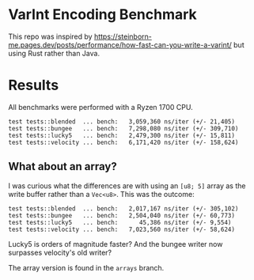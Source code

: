 # VarInt Encoding Benchmark

This repo was inspired by https://steinborn-me.pages.dev/posts/performance/how-fast-can-you-write-a-varint/ but using Rust rather than Java.

# Results

All benchmarks were performed with a Ryzen 1700 CPU.

```
test tests::blended  ... bench:   3,059,360 ns/iter (+/- 21,405)
test tests::bungee   ... bench:   7,298,080 ns/iter (+/- 309,710)
test tests::lucky5   ... bench:   2,479,300 ns/iter (+/- 15,811)
test tests::velocity ... bench:   6,171,420 ns/iter (+/- 158,624)
```

## What about an array?

I was curious what the differences are with using an `[u8; 5]` array as the write buffer rather than a `Vec<u8>`. This was the outcome:

```
test tests::blended  ... bench:   2,017,167 ns/iter (+/- 305,102)
test tests::bungee   ... bench:   2,504,040 ns/iter (+/- 60,773)
test tests::lucky5   ... bench:      45,386 ns/iter (+/- 9,554)
test tests::velocity ... bench:   7,023,560 ns/iter (+/- 58,624)
```

Lucky5 is orders of magnitude faster? And the bungee writer now surpasses velocity's old writer?

The array version is found in the `arrays` branch.